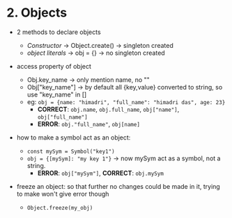 # 2. Objects 

- 2 methods to declare objects
    - *Constructor* -> Object.create() -> singleton created
    - *object literals* -> obj = {} -> no singleton created

- access property of object
    - Obj.key_name -> only mention name, no ""
    - Obj["key_name"] -> by default all {key,value} converted to string, so use "key_name" in []
    - eg: `obj = {name: "himadri", "full_name": "himadri das", age: 23}`
        - **CORRECT**: `obj.name`, `obj.full_name`, `obj["name"]`, `obj["full_name"]`
        - **ERROR**: `obj."full_name"`, `obj[name]`

- how to make a symbol act as an object:
    - `const mySym = Symbol("key1")`
    - `obj = {[mySym]: "my key 1"}` -> now mySym act as a symbol, not a string.
        - **ERROR**: `obj["mySym"]`, **CORRECT**: `obj.mySym`

- freeze an object: so that further no changes could be made in it, trying to make won't give error though
    - `Object.freeze(my_obj)`